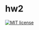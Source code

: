 # hw2

[![MIT license](https://img.shields.io/badge/license-MIT-blue.svg)](https://github.com/niki999922/fp-homework/blob/master/hw2/LICENSE)
